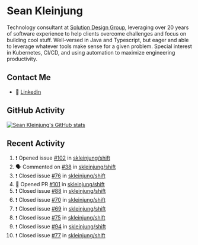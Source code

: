 # Sean Kleinjung

Technology consultant at [Solution Design Group](https://solutiondesign.com/), leveraging over 20 years of software experience to help clients overcome challenges and focus on building cool stuff. Well-versed in Java and Typescript, but eager and able to leverage whatever tools make sense for a given problem. Special interest in Kubernetes, CI/CD, and using automation to maximize engineering productivity.

<!--
**skleinjung/skleinjung** is a ✨ _special_ ✨ repository because its `README.md` (this file) appears on your GitHub profile.

Here are some ideas to get you started:

- 🔭 I’m currently working on ...
- 🌱 I’m currently learning ...
- 👯 I’m looking to collaborate on ...
- 🤔 I’m looking for help with ...
- 💬 Ask me about ...
- 📫 How to reach me: ...
- 😄 Pronouns: ...
- ⚡ Fun fact: ...
-->

## Contact Me

<!-- - 💬 [Personal site](https://phatho-folio.now.sh/) -->
- 🔗 [Linkedin](https://www.linkedin.com/in/sean-kleinjung/)
<!-- - 📧 <a href="mailto:hohuuphat22@gmail.com">Email</a> -->

<!-- - 🤐 <a id="raw-url" href="https://nightly.link/DeKal/dekal-cv-v2/workflows/build/main/huuphatho_cv.zip">Latest Resume (.zip)</a>
- 📄 <a id="raw-url" href="https://raw.githubusercontent.com/DeKal/DeKal/master/cv/phathuuho_cv.pdf">Resume (Manually uploaded)</a> -->

## GitHub Activity

[![Sean Kleinjung's GitHub stats](https://github-readme-stats.vercel.app/api?username=skleinjung&show_icons=true&theme=dark&count_private=true)](https://github.com/skleinjung)

## Recent Activity
<!--START_SECTION:activity-->
1. ❗️ Opened issue [#102](https://github.com/skleinjung/shift/issues/102) in [skleinjung/shift](https://github.com/skleinjung/shift)
2. 🗣 Commented on [#38](https://github.com/skleinjung/shift/issues/38) in [skleinjung/shift](https://github.com/skleinjung/shift)
3. ❗️ Closed issue [#76](https://github.com/skleinjung/shift/issues/76) in [skleinjung/shift](https://github.com/skleinjung/shift)
4. 💪 Opened PR [#101](https://github.com/skleinjung/shift/pull/101) in [skleinjung/shift](https://github.com/skleinjung/shift)
5. ❗️ Closed issue [#88](https://github.com/skleinjung/shift/issues/88) in [skleinjung/shift](https://github.com/skleinjung/shift)
6. ❗️ Closed issue [#70](https://github.com/skleinjung/shift/issues/70) in [skleinjung/shift](https://github.com/skleinjung/shift)
7. ❗️ Closed issue [#69](https://github.com/skleinjung/shift/issues/69) in [skleinjung/shift](https://github.com/skleinjung/shift)
8. ❗️ Closed issue [#75](https://github.com/skleinjung/shift/issues/75) in [skleinjung/shift](https://github.com/skleinjung/shift)
9. ❗️ Closed issue [#94](https://github.com/skleinjung/shift/issues/94) in [skleinjung/shift](https://github.com/skleinjung/shift)
10. ❗️ Closed issue [#77](https://github.com/skleinjung/shift/issues/77) in [skleinjung/shift](https://github.com/skleinjung/shift)
<!--END_SECTION:activity-->